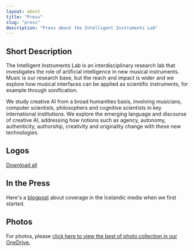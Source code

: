 ```yaml
---
layout: about
title: "Press"
slug: "press"
description: "Press about the Intelligent Instruments Lab"
---
```


<!-- <script>
  import CaptionedImage from "../components/Images/CaptionedImage.svelte"
</script> -->

## **Short Description**

The Intelligent Instruments Lab is an interdisciplinary research lab that investigates the role of artificial intelligence in new musical instruments. Music is our research base, but the reach and impact is wider and we explore how musical interfaces can be applied as scientific instruments, for example through sonification.

We study creative AI from a broad humanities basis, involving musicians, computer scientists, philosophers and cognitive scientists in key international institutions. We explore the emerging language and discourse of creative AI, addressing how notions such as agency, autonomy, authenticity, authorship, creativity and originality change with these new technologies.
</br>

## **Logos**



<a href="http://users.sussex.ac.uk/~thm21/thor/iil/iil_logos.zip" target="_blank"> Download all</a>
</br>

## **In the Press**

Here's a <a href="https://iil.is/news/icelandic-news" target="_blank">blogpost</a> about coverage in the Icelandic media when we first started. 
</br>

## **Photos**

For photos, please <a href="https://listahaskoliislands-my.sharepoint.com/:f:/g/personal/thor_magnusson_lhi_is/Eo7hKp4DCTtDn7aEZ88W_z4BVAe16xEW9u9NBLzwz44y5w?e=cYIMDs" target="_blank"> click here to view the best of photo collection in our OneDrive.</a>
</br>
